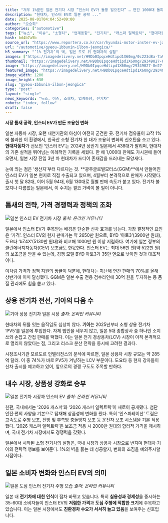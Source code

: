 ```yaml
---
title: "겨우 1%뿐인 일본 전기차 시장 “인스터 EV가 돌풍 일으킨다” … 연간 1000대 돌파 ‘초읽기’ 시작됐다"
description: "현대차, 인스터 EV로 일본 공략 ..."
date: 2025-08-01T04:04:52+09:00
author: "오승희"
categories: ["automotive"]
tags: ["뉴스", "이슈", "소형차", "업계동향", "전기차", "캐스퍼 일렉트릭", "현대자동차", "일본자동차시장", "현대차해외전략"]
hash: bd4b7a5b
source_url: "https://www.reportera.co.kr/car/hyundai-motor-inster-ev-japan/"
url: "/automotive/gyeou-1bbunin-ilbon-jeongica/"
h5_summary: "‘1% 전기차’의 벽, 일본 도로 위 현대차의 실험"
images: ["https://imagedelivery.net/H9Db0IpqceHdtipd1X60mg/0c223d8a-7a90-4334-7bab-ff1604c34e00/public", "https://imagedelivery.net/H9Db0IpqceHdtipd1X60mg/a354e8c0-6d12-44aa-9dd9-7fe31f558e00/public", "https://imagedelivery.net/H9Db0IpqceHdtipd1X60mg/3e8cd40d-6f1c-4faa-f8cd-6f87e1212400/public", "https://imagedelivery.net/H9Db0IpqceHdtipd1X60mg/1a0f9e62-f398-4710-2b2c-ffc3a5f75000/public", "https://imagedelivery.net/H9Db0IpqceHdtipd1X60mg/29349027-8e27-420d-bb87-f7c9b6ccb800/public"]
thumbnail: "https://imagedelivery.net/H9Db0IpqceHdtipd1X60mg/29349027-8e27-420d-bb87-f7c9b6ccb800/public"
image: "https://imagedelivery.net/H9Db0IpqceHdtipd1X60mg/29349027-8e27-420d-bb87-f7c9b6ccb800/public"
featured_image: "https://imagedelivery.net/H9Db0IpqceHdtipd1X60mg/29349027-8e27-420d-bb87-f7c9b6ccb800/public"
image_width: 1200
image_height: 630
slug: "gyeou-1bbunin-ilbon-jeongica"
type: "post"
layout: "single"
news_keywords: "뉴스, 이슈, 소형차, 업계동향, 전기차"
robots: "index, follow"
draft: false
---
```


**시장 틈새 공략, 인스터 EV가 만든 조용한 변화**

일본 자동차 시장, 오랜 내연기관의 아성이 여전히 굳건한 곳. 전기차 점유율이 고작 1%에 불과한 이 환경에서, 한국산 소형 전기차 한 대가 조용히 변화의 신호탄을 쏘고 있다. **현대자동차**가 선보인 ‘인스터 EV’는 2024년 상반기 일본에서 438대가 팔리며, 현대차의 기존 실적을 뛰어넘는 이례적인 기록을 세웠다. 한 해 1,000대 판매도 가시권에 들어오면서, 일본 시장 진입 3년 차 현대차가 드디어 존재감을 드러내는 모양새다.

눈에 띄는 점은 ‘생산지’부터 다르다는 것. **광주글로벌모터스(GGM)**에서 만들어진 인스터 EV가 일본 현지로 직접 수출되고 있으며, 4월부터 본격적으로 판매가 시작됐다. 출시 첫 달 82대, 이어 5월 94대, 6월 130대로 월별 판매 속도가 붙고 있다. 전기차 불모지나 다름없는 일본에서, 이 수치는 결코 가벼이 볼 일이 아니다.

## 틈새의 전략, 가격 경쟁력과 정책의 조화

![일본 인스터 EV 전기차 시장](https://imagedelivery.net/H9Db0IpqceHdtipd1X60mg/3e8cd40d-6f1c-4faa-f8cd-6f87e1212400/public)
*출처: 온라인 커뮤니티*


일본에서 인스터 EV가 주목받는 배경은 단순한 신차 효과를 넘는다. 가장 결정적인 요인은 ‘가격’. 인스터 EV의 현지 판매가는 약 2650만 원으로, BYD ‘아토3’(3900만 원대), 도요타 ‘bZ4X’(5130만 원대)와 비교해 1000만 원 이상 저렴하다. 여기에 일본 정부의 클린에너지자동차(CEV) 보조금도 한몫한다. 인스터 EV는 최대 56만 엔(약 522만 원)의 보조금을 받을 수 있는데, 경쟁 모델 BYD 아토3가 35만 엔으로 낮아진 것과 대조적이다.

이처럼 가격과 정책 지원의 쌍끌이 덕분에, 현대차는 지난해 연간 판매의 70%를 올해 상반기에 이미 달성했다. GGM은 일본 수출 전용 검수라인에 30억 원을 투자하는 등 품질 관리에도 힘을 쏟고 있다.

## 상용 전기차 전선, 기아의 다음 수

![기아 상용 전기차 일본 시장](https://imagedelivery.net/H9Db0IpqceHdtipd1X60mg/1a0f9e62-f398-4710-2b2c-ffc3a5f75000/public)
*출처: 온라인 커뮤니티*


현대차의 뒤를 잇는 움직임도 심상치 않다. **기아**는 2025년부터 소형 상용 전기차 ‘PV5’를 일본에 투입한다. 자체 법인을 세우지 않고, 일본 5대 종합상사 중 하나인 소지쓰와 손잡고 간접 판매를 택했다. 이는 일본 전기 경상용차(LCV) 시장이 아직 본격적으로 열리지 않았다는 점, 그리고 리스크 분산 전략을 동시에 고려한 결과다.

시장조사기관 모르도르 인텔리전스의 분석에 따르면, 일본 상용차 시장 규모는 약 285억 달러. 이 중 74%가 바로 PV5가 겨냥하는 LCV 부문이다. 도요타 등 현지 강자들이 신차 출시를 예고하고 있어, 앞으로의 경쟁 구도도 주목할 만하다.

## 내수 시장, 상품성 강화로 승부

![일본 전기차 시장과 인스터 EV](https://imagedelivery.net/H9Db0IpqceHdtipd1X60mg/0c223d8a-7a90-4334-7bab-ff1604c34e00/public)
*출처: 온라인 커뮤니티*


한편, 국내에서는 ‘2026 캐스퍼’와 ‘2026 캐스퍼 일렉트릭’이 새로이 공개됐다. 첨단 안전·편의 사양을 기본으로 탑재해 상품성에 변화를 줬다. 특히 ‘인스퍼레이션’ 트림은 고속도로 주행 보조, 전방 및 후측방 충돌방지 보조 등 운전자 보조 시스템을 기본 적용했다. ‘2026 캐스퍼 일렉트릭’은 보조금 적용 시 2000만 원대의 합리적 가격을 제시하며, 국내 전기차 시장에서도 경쟁력을 갖췄다.

일본에서 시작된 소형 전기차의 실험은, 국내 시장과 상용차 시장으로 번지며 현대차·기아의 전략적 행보를 보여준다. 1%의 벽을 뚫는 데 성공할지, 변화의 조짐을 예의주시할 시점이다.

## 일본 소비자 변화와 인스터 EV의 의미

![일본 도심 인스터 전기차 주행 모습](https://imagedelivery.net/H9Db0IpqceHdtipd1X60mg/a354e8c0-6d12-44aa-9dd9-7fe31f558e00/public)
*출처: 온라인 커뮤니티*

일본 내 **전기차에 대한 인식**이 점차 바뀌고 있습니다. 특히 **실용성과 경제성**을 중시하는 35-60대 소비자들이 인스터 EV의 **저렴한 가격**과 **도심 주행에 적합한 크기**에 주목하고 있습니다. 이는 일본 시장에서도 **친환경차 수요가 서서히 늘고 있음**을 보여주는 신호입니다.

